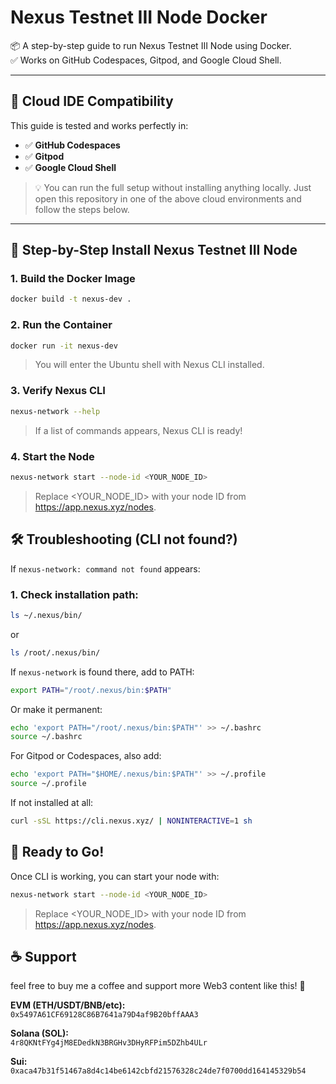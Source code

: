 # Nexus Testnet III Node Docker

📦 A step-by-step guide to run Nexus Testnet III Node using Docker.  
✅ Works on GitHub Codespaces, Gitpod, and Google Cloud Shell.

---

## 🔧 Cloud IDE Compatibility

This guide is tested and works perfectly in:

- ✅ **GitHub Codespaces**
- ✅ **Gitpod**
- ✅ **Google Cloud Shell**

> 💡 You can run the full setup without installing anything locally. Just open this repository in one of the above cloud environments and follow the steps below.

---

## 🚀 Step-by-Step Install Nexus Testnet III Node

### 1. Build the Docker Image
```bash
docker build -t nexus-dev .
```

### 2. Run the Container
```bash
docker run -it nexus-dev
```
> You will enter the Ubuntu shell with Nexus CLI installed.

### 3. Verify Nexus CLI
```bash
nexus-network --help
```
> If a list of commands appears, Nexus CLI is ready!

### 4. Start the Node
```bash
nexus-network start --node-id <YOUR_NODE_ID>
```
> Replace <YOUR_NODE_ID> with your node ID from https://app.nexus.xyz/nodes.

## 🛠 Troubleshooting (CLI not found?)

If `nexus-network: command not found` appears:

### 1. Check installation path:
```bash
ls ~/.nexus/bin/
```
or
```bash
ls /root/.nexus/bin/
```

If `nexus-network` is found there, add to PATH:

```bash
export PATH="/root/.nexus/bin:$PATH"
```
Or make it permanent:
```bash
echo 'export PATH="/root/.nexus/bin:$PATH"' >> ~/.bashrc
source ~/.bashrc
```

For Gitpod or Codespaces, also add:

```bash
echo 'export PATH="$HOME/.nexus/bin:$PATH"' >> ~/.profile
source ~/.profile
```

If not installed at all:

```bash
curl -sSL https://cli.nexus.xyz/ | NONINTERACTIVE=1 sh
```

## 🙌 Ready to Go!

Once CLI is working, you can start your node with:

```bash
nexus-network start --node-id <YOUR_NODE_ID>
```
> Replace <YOUR_NODE_ID> with your node ID from https://app.nexus.xyz/nodes.

## ☕ Support

feel free to buy me a coffee and support more Web3 content like this! 🙌

**EVM (ETH/USDT/BNB/etc):**  
`0x5497A61CF69128C86B7641a79D4af9B20bffAAA3`

**Solana (SOL):**  
`4r8QKNtFYg4jM8EDedkN3BRGHv3DHyRFPim5DZhb4ULr`

**Sui:**  
`0xaca47b31f51467a8d4c14be6142cbfd21576328c24de7f0700dd164145329b54`
